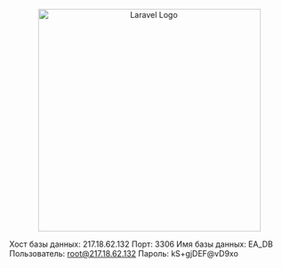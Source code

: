 <p align="center"><a href="https://laravel.com" target="_blank"><img src="https://raw.githubusercontent.com/laravel/art/master/logo-lockup/5%20SVG/2%20CMYK/1%20Full%20Color/laravel-logolockup-cmyk-red.svg" width="400" alt="Laravel Logo"></a></p>

Хост базы данных: 217.18.62.132
Порт: 3306
Имя базы данных: EA_DB
Пользователь: root@217.18.62.132
Пароль: kS+gjDEF@vD9xo


